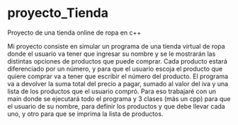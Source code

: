 # proyecto_Tienda
Proyecto de una tienda online de ropa en c++

Mi proyecto consiste en simular un programa de una tienda virtual de ropa donde el usuario va tener que ingresar su nombre y se le mostrarán las distintas opciones de productos que puede comprar. Cada producto estará diferenciado por un número, y para que el usuario escoja el producto que quiere comprar va a tener que escribir el número del producto. El programa va a devolver la suma total del precio a pagar, sumado al valor del iva y una lista de los productos que el usuario compró.
Para eso trabajaré con un main donde se ejecutará todo el programa y 3 clases (más un cpp) para que el usuario de su nombre, para definir los productos y que debe llevar cada uno, y otro para que se imprima la lista de productos.
